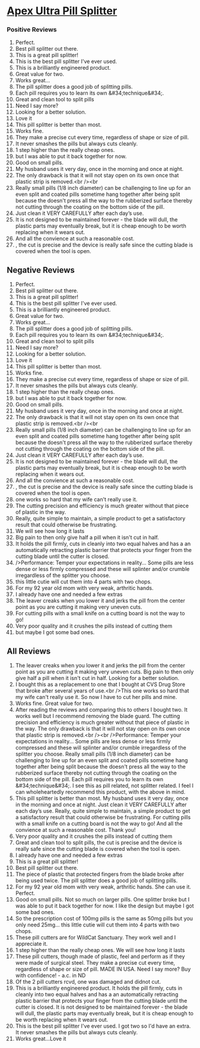 # [Apex Ultra Pill Splitter](https://products.checkmycream.com/products/Apex-Ultra-Pill-Splitter.html)

### Positive Reviews

<ol>
      <li>Perfect.</li>
      <li>Best pill splitter out there.</li>
      <li>This is a great pill splitter!</li>
      <li>This is the best pill splitter I&#x27;ve ever used.  </li>
      <li>This is a brilliantly engineered product.</li>
      <li>Great value for two.</li>
      <li>Works great...</li>
      <li>The pill splitter does a good job of splitting pills.</li>
      <li>Each pill requires you to learn its own &amp;#34;technique&amp;#34;.</li>
      <li>Great and clean tool to split pills</li>
      <li>Need I say more?</li>
      <li>Looking for a better solution.</li>
      <li>Love it</li>
      <li>This pill splitter is better than most.</li>
      <li>Works fine.</li>
      <li>They make a precise cut every time, regardless of shape or size of pill.</li>
      <li>It never smashes the pills but always cuts cleanly.</li>
      <li>1 step higher than the really cheap ones.  </li>
      <li>but I was able to put it back together for now.</li>
      <li>Good on small pills.</li>
      <li>My husband uses it very day, once in the morning and once at night.</li>
      <li>The only drawback is that it will not stay open on its own once that plastic strip is removed.&lt;br /&gt;&lt;br</li>
      <li>Really small pills (1/8 inch diameter) can be challenging to line up for an even split and coated pills sometime hang together after being split because the doesn&#x27;t press all the way to the rubberized surface thereby not cutting through the coating on the bottom side of the pill.</li>
      <li>Just clean it VERY CAREFULLY  after each day’s use.</li>
      <li>It is not designed to be maintained forever - the blade will dull, the plastic parts may eventually break, but it is cheap enough to be worth replacing when it wears out.</li>
      <li>And all the convience at such a reasonable cost.</li>
      <li>, the cut is precise and the device is really safe since the cutting blade is covered when the tool is open.</li>
</ol>


<h2>Negative Reviews</h2>
<ol>
<li> Perfect.</li>
<li> Best pill splitter out there.</li>
<li> This is a great pill splitter!</li>
<li> This is the best pill splitter I&#x27;ve ever used.  </li>
<li> This is a brilliantly engineered product.</li>
<li> Great value for two.</li>
<li> Works great...</li>
<li> The pill splitter does a good job of splitting pills.</li>
<li> Each pill requires you to learn its own &amp;#34;technique&amp;#34;.</li>
<li> Great and clean tool to split pills</li>
<li> Need I say more?</li>
<li> Looking for a better solution.</li>
<li> Love it</li>
<li> This pill splitter is better than most.</li>
<li> Works fine.</li>
<li> They make a precise cut every time, regardless of shape or size of pill.</li>
<li> It never smashes the pills but always cuts cleanly.</li>
<li> 1 step higher than the really cheap ones.  </li>
<li> but I was able to put it back together for now.</li>
<li> Good on small pills.</li>
<li> My husband uses it very day, once in the morning and once at night.</li>
<li> The only drawback is that it will not stay open on its own once that plastic strip is removed.&lt;br /&gt;&lt;br</li>
<li> Really small pills (1/8 inch diameter) can be challenging to line up for an even split and coated pills sometime hang together after being split because the doesn&#x27;t press all the way to the rubberized surface thereby not cutting through the coating on the bottom side of the pill.</li>
<li> Just clean it VERY CAREFULLY  after each day’s use.</li>
<li> It is not designed to be maintained forever - the blade will dull, the plastic parts may eventually break, but it is cheap enough to be worth replacing when it wears out.</li>
<li> And all the convience at such a reasonable cost.</li>
<li> , the cut is precise and the device is really safe since the cutting blade is covered when the tool is open.</li>
<li> one works so hard that my wife can&#x27;t really use it.</li>
<li> The cutting precision and efficiency is much greater without that piece of plastic in the way.</li>
<li> Really, quite simple to maintain, a simple product to get a satisfactory result that could otherwise be frustrating.</li>
<li> We will see how long it lasts</li>
<li> Big pain to then only give half a pill when it isn&#x27;t cut in half.</li>
<li> It holds the pill firmly, cuts in cleanly into two equal halves and has a an automatically retracting plastic barrier that protects your finger from the cutting blade until the cutter is closed.  </li>
<li> /&gt;Performance: Temper your expectations in reality... Some pills are less dense or less firmly compressed and these will splinter and/or crumble irregardless of the splitter you choose.</li>
<li> this little cutie will cut them into 4 parts with two chops.</li>
<li> For my 92 year old mom with very weak, arthritic hands.  </li>
<li> I already have one and needed a few extras</li>
<li> The leaver creaks when you lower it and jerks the pill from the center point as you are cutting it making very uneven cuts.</li>
<li> For cutting pills with a small knife on a cutting board is not the way to go!</li>
<li> Very poor quality and it crushes the pills instead of cutting them</li>
<li> but maybe I got some bad ones.</li>
</ol>

<h2>All Reviews</h2>

<ol>
    <li> The leaver creaks when you lower it and jerks the pill from the center point as you are cutting it making very uneven cuts. Big pain to then only give half a pill when it isn&#x27;t cut in half. Looking for a better solution.</li>
    <li> I bought this as a replacement to one that I bought at CVS Drug Store that broke after several years of use.&lt;br /&gt;This one works so hard that my wife can&#x27;t really use it. So now I have to cut her pills and mine.</li>
    <li> Works fine. Great value for two.</li>
    <li> After reading the reviews and comparing this to others I bought two. It works well but I recommend removing the blade guard. The cutting precision and efficiency is much greater without that piece of plastic in the way. The only drawback is that it will not stay open on its own once that plastic strip is removed.&lt;br /&gt;&lt;br /&gt;Performance: Temper your expectations in reality... Some pills are less dense or less firmly compressed and these will splinter and/or crumble irregardless of the splitter you choose. Really small pills (1/8 inch diameter) can be challenging to line up for an even split and coated pills sometime hang together after being split because the doesn&#x27;t press all the way to the rubberized surface thereby not cutting through the coating on the bottom side of the pill. Each pill requires you to learn its own &amp;#34;technique&amp;#34;. I see this as pill related, not splitter related. I feel I can wholeheartedly recommend this product, with the above in mind.</li>
    <li> This pill splitter is better than most. My husband uses it very day, once in the morning and once at night. Just clean it VERY CAREFULLY  after each day’s use. Really, quite simple to maintain, a simple product to get a satisfactory result that could otherwise be frustrating. For cutting pills with a small knife on a cutting board is not the way to go! And all the convience at such a reasonable cost. Thank you!</li>
    <li> Very poor quality and it crushes the pills instead of cutting them</li>
    <li> Great and clean tool to split pills, the cut is precise and the device is really safe since the cutting blade is covered when the tool is open.</li>
    <li> I already have one and needed a few extras</li>
    <li> This is a great pill splitter!</li>
    <li> Best pill splitter out there.</li>
    <li> The piece of plastic that protected fingers from the blade broke after being used twice. The pill splitter does a good job of splitting pills.</li>
    <li> For my 92 year old mom with very weak, arthritic hands.  She can use it.  Perfect.</li>
    <li> Good on small pills. Not so much on larger pills. One splitter broke but I was able to put it back together for now. I like the design but maybe I got some bad ones.</li>
    <li> So the prescription cost of 100mg pills is the same as 50mg pills but you only need 25mg... this little cutie will cut them into 4 parts with two chops.</li>
    <li> These pill cutters are for WildCat Sanctuary. They work well and I appreciate it.</li>
    <li> 1 step higher than the really cheap ones.  We will see how long it lasts</li>
    <li> These pill cutters, though made of plastic, feel and perform as if they were made of surgical steel. They make a precise cut every time, regardless of shape or size of pill. MADE IN USA. Need I say more? Buy with confidence! - a.c. in ND</li>
    <li> Of the 2 pill cutters rcvd, one was damaged and didnot cut.</li>
    <li> This is a brilliantly engineered product. It holds the pill firmly, cuts in cleanly into two equal halves and has a an automatically retracting plastic barrier that protects your finger from the cutting blade until the cutter is closed.  It is not designed to be maintained forever - the blade will dull, the plastic parts may eventually break, but it is cheap enough to be worth replacing when it wears out.</li>
    <li> This is the best pill splitter I&#x27;ve ever used.  I got two so I&#x27;d have an extra.  It never smashes the pills but always cuts cleanly.</li>
    <li> Works great...Love it</li>
</ol>




